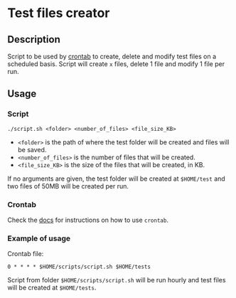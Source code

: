 # Test files creator

## Description
Script to be used by [crontab](https://en.wikipedia.org/wiki/Cron) to create, delete and modify test files on a scheduled basis. Script will create `x` files, delete 1 file and modify 1 file per run.

## Usage

### Script

```
./script.sh <folder> <number_of_files> <file_size_KB>
```

* `<folder>` is the path of where the test folder will be created and files will be saved.
* `<number_of_files>` is the number of files that will be created.
* `<file_size_KB>` is the size of the files that will be created, in KB.

If no arguments are given, the test folder will be created at `$HOME/test` and two files of 50MB will be created per run.

### Crontab

Check the [docs](https://linux.die.net/man/1/crontab) for instructions on how to use `crontab`. 

### Example of usage

Crontab file:
```
0 * * * * $HOME/scripts/script.sh $HOME/tests
```

Script from folder `$HOME/scripts/script.sh` will be run hourly and test files will be created at `$HOME/tests`.